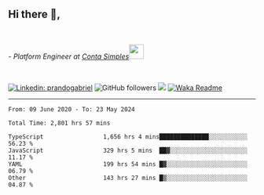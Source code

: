 <h2>Hi there  👋,</h2> </br>

<p><em>- Platform Engineer at <a href="https://contasimples.com">Conta Simples</a><img src="https://media.giphy.com/media/WUlplcMpOCEmTGBtBW/giphy.gif" width="30"> 
</em></p></br>


[![Linkedin: prandogabriel](https://img.shields.io/badge/-prandogabriel-blue?style=flat-square&logo=Linkedin&logoColor=white&link=https://www.linkedin.com/in/prandogabriel/)](https://www.linkedin.com/in/prandogabriel)
![GitHub followers](https://img.shields.io/github/followers/prandogabriel?label=Follow&style=social)
![](https://visitor-badge.glitch.me/badge?page_id=prandogabriel.prandogabriel)
[![Waka Readme](https://github.com/prandogabriel/prandogabriel/actions/workflows/update-stats.yml.yml/badge.svg)](https://github.com/prandogabriel/prandogabriel/actions/workflows/update-stats.yml.yml)

---

<!--START_SECTION:waka-->

```golang
From: 09 June 2020 - To: 23 May 2024

Total Time: 2,801 hrs 57 mins

TypeScript                 1,656 hrs 4 mins██████████████░░░░░░░░░░░   56.23 %
JavaScript                 329 hrs 5 mins  ██▓░░░░░░░░░░░░░░░░░░░░░░   11.17 %
YAML                       199 hrs 54 mins █▓░░░░░░░░░░░░░░░░░░░░░░░   06.79 %
Other                      143 hrs 27 mins █▒░░░░░░░░░░░░░░░░░░░░░░░   04.87 %
```

<!--END_SECTION:waka-->
